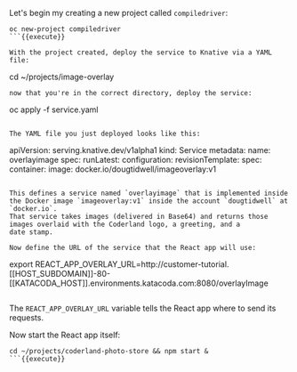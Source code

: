 Let's begin my creating a new project called `compiledriver`:

```
oc new-project compiledriver
```{{execute}}

With the project created, deploy the service to Knative via a YAML file: 

```
cd ~/projects/image-overlay
```{{execute}}
now that you're in the correct directory, deploy the service: 
```
oc apply -f service.yaml
```{{execute}}

The YAML file you just deployed looks like this: 

```
apiVersion: serving.knative.dev/v1alpha1
kind: Service
metadata:
  name: overlayimage
spec:
  runLatest:
    configuration:
      revisionTemplate:
        spec:
          container:
            image: docker.io/dougtidwell/imageoverlay:v1
``` 

This defines a service named `overlayimage` that is implemented inside the Docker image `imageoverlay:v1` inside the account `dougtidwell` at `docker.io`. 
That service takes images (delivered in Base64) and returns those images overlaid with the Coderland logo, a greeting, and a
date stamp. 

Now define the URL of the service that the React app will use: 

```
export REACT_APP_OVERLAY_URL=http://customer-tutorial.[[HOST_SUBDOMAIN]]-80-[[KATACODA_HOST]].environments.katacoda.com:8080/overlayImage
```{{execute}}

```

The `REACT_APP_OVERLAY_URL` variable tells the React app where to send its requests. 

Now start the React app itself: 

```
cd ~/projects/coderland-photo-store && npm start & 
```{{execute}}

